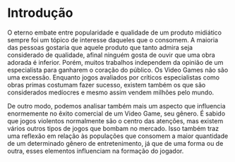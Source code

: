 # Introdução

O eterno embate entre popularidade e qualidade de um produto midiático sempre foi um tópico de interesse daqueles que o consomem. A maioria das pessoas gostaria que aquele produto que tanto admira seja considerado de qualidade, afinal ninguém gosta de ouvir que uma obra adorada é inferior. Porém, muitos trabalhos independem da opinião de um especialista para ganharem o coração do público. Os Video Games não são uma excessão. Enquanto jogos avaliados por críticos especialistas como obras primas costumam fazer sucesso, existem também os que são considerados medíocres e mesmo assim vendem milhões pelo mundo.

De outro modo, podemos analisar também mais um aspecto que influencia enormemente no êxito comercial de um Video Game, seu gênero. É sabido que jogos violentos normalmente são o centro das atenções, mas existem vários outros tipos de jogos que bombam no mercado. Isso também traz uma reflexão em relação às populações que consomem a maior quantidade de um determinado gênero de entretenimento, já que de uma forma ou de outra, esses elementos influenciam na formação do jogador.
